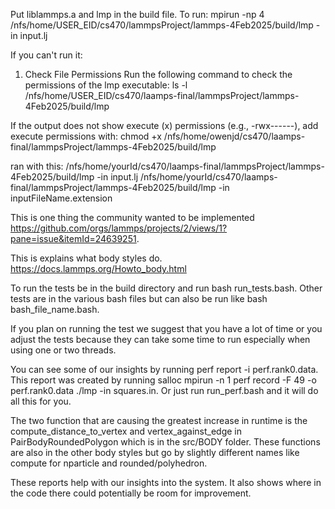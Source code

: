Put liblammps.a and lmp in the build file.
 To run: mpirun -np 4 /nfs/home/USER_EID/cs470/lammpsProject/lammps-4Feb2025/build/lmp -in input.lj
 
 If you can't run it:
 1. Check File Permissions
 Run the following command to check the permissions of the lmp executable:
 ls -l /nfs/home/USER_EID/cs470/laamps-final/lammpsProject/lammps-4Feb2025/build/lmp
 
 If the output does not show execute (x) permissions (e.g., -rwx------), add execute permissions with:
 chmod +x /nfs/home/owenjd/cs470/laamps-final/lammpsProject/lammps-4Feb2025/build/lmp
 
 
 ran with this:
/nfs/home/yourId/cs470/laamps-final/lammpsProject/lammps-4Feb2025/build/lmp -in input.lj
/nfs/home/yourId/cs470/laamps-final/lammpsProject/lammps-4Feb2025/build/lmp -in inputFileName.extension
 
 
 This is one thing the community wanted to be implemented https://github.com/orgs/lammps/projects/2/views/1?pane=issue&itemId=24639251. 
 
 This is explains what body styles do. https://docs.lammps.org/Howto_body.html    
 
 To run the tests be in the build directory and run bash run_tests.bash. Other tests are in the various bash files but can also be run like bash bash_file_name.bash. 

 If you plan on running the test we suggest that you have a lot of time or you adjust the tests because they can take some time to run especially when using one or two threads.

You can see some of our insights by running perf report -i perf.rank0.data. This report was created by running
salloc mpirun -n 1 perf record -F 49 -o perf.rank0.data ./lmp -in squares.in. Or just run run_perf.bash and it will do all this for you. 

The two function that are causing the greatest increase in runtime is the compute_distance_to_vertex and vertex_against_edge in PairBodyRoundedPolygon which is in the src/BODY folder. These functions are also in the other body styles but go by slightly different names like compute for nparticle and rounded/polyhedron. 

These reports help with our insights into the system. It also shows where in the code there could potentially be room for improvement. 